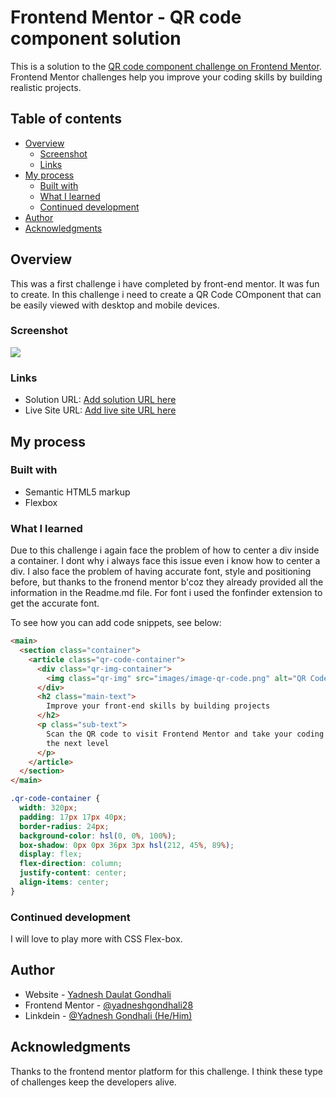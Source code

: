 # Frontend Mentor - QR code component solution

This is a solution to the [QR code component challenge on Frontend Mentor](https://www.frontendmentor.io/challenges/qr-code-component-iux_sIO_H). Frontend Mentor challenges help you improve your coding skills by building realistic projects.

## Table of contents

- [Overview](#overview)
  - [Screenshot](#screenshot)
  - [Links](#links)
- [My process](#my-process)
  - [Built with](#built-with)
  - [What I learned](#what-i-learned)
  - [Continued development](#continued-development)
- [Author](#author)
- [Acknowledgments](#acknowledgments)

## Overview

This was a first challenge i have completed by front-end mentor. It was fun to create.
In this challenge i need to create a QR Code COmponent that can be easily viewed with desktop and mobile devices.

### Screenshot

![](./qr-code-challenge-project-screenshot.jpg)

### Links

- Solution URL: [Add solution URL here](https://github.com/yadneshgondhali28/Fronend-Design-Challenges/tree/main/QR-Code-Component)
- Live Site URL: [Add live site URL here](https://664985639e6c5069d9b16917--effervescent-praline-2b270a.netlify.app/)

## My process

### Built with

- Semantic HTML5 markup
- Flexbox

### What I learned

Due to this challenge i again face the problem of how to center a div inside a container. I dont why i always face this issue even i know how to center a div. I also face the problem of having accurate font, style and positioning before, but thanks to the fronend mentor b'coz they already provided all the information in the Readme.md file. For font i used the fonfinder extension to get the accurate font.

To see how you can add code snippets, see below:

```html
<main>
  <section class="container">
    <article class="qr-code-container">
      <div class="qr-img-container">
        <img class="qr-img" src="images/image-qr-code.png" alt="QR Code" />
      </div>
      <h2 class="main-text">
        Improve your front-end skills by building projects
      </h2>
      <p class="sub-text">
        Scan the QR code to visit Frontend Mentor and take your coding skills to
        the next level
      </p>
    </article>
  </section>
</main>
```

```css
.qr-code-container {
  width: 320px;
  padding: 17px 17px 40px;
  border-radius: 24px;
  background-color: hsl(0, 0%, 100%);
  box-shadow: 0px 0px 36px 3px hsl(212, 45%, 89%);
  display: flex;
  flex-direction: column;
  justify-content: center;
  align-items: center;
}
```

### Continued development

I will love to play more with CSS Flex-box.

## Author

- Website - [Yadnesh Daulat Gondhali](https://664985639e6c5069d9b16917--effervescent-praline-2b270a.netlify.app/)
- Frontend Mentor - [@yadneshgondhali28](https://www.frontendmentor.io/profile/yadneshgondhali28)
- Linkdein - [@Yadnesh Gondhali (He/Him)](https://www.linkedin.com/in/yadnesh-gondhali-b9b928257/)

## Acknowledgments

Thanks to the frontend mentor platform for this challenge. I think these type of challenges keep the developers alive.
